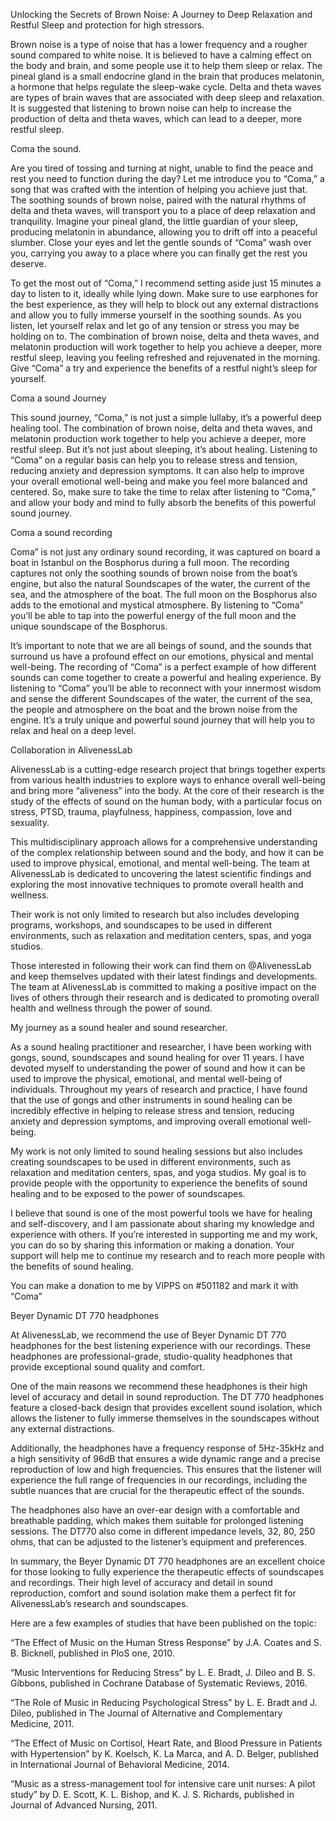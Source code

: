 Unlocking the Secrets of Brown Noise: A Journey to Deep Relaxation and Restful Sleep and protection for high stressors.

Brown noise is a type of noise that has a lower frequency and a rougher sound compared to white noise. It is believed to have a calming effect on the body and brain, and some people use it to help them sleep or relax. The pineal gland is a small endocrine gland in the brain that produces melatonin, a hormone that helps regulate the sleep-wake cycle. Delta and theta waves are types of brain waves that are associated with deep sleep and relaxation. It is suggested that listening to brown noise can help to increase the production of delta and theta waves, which can lead to a deeper, more restful sleep.

Coma the sound.

Are you tired of tossing and turning at night, unable to find the peace and rest you need to function during the day? Let me introduce you to “Coma,” a song that was crafted with the intention of helping you achieve just that. The soothing sounds of brown noise, paired with the natural rhythms of delta and theta waves, will transport you to a place of deep relaxation and tranquility. Imagine your pineal gland, the little guardian of your sleep, producing melatonin in abundance, allowing you to drift off into a peaceful slumber. Close your eyes and let the gentle sounds of “Coma” wash over you, carrying you away to a place where you can finally get the rest you deserve.

To get the most out of “Coma,” I recommend setting aside just 15 minutes a day to listen to it, ideally while lying down. Make sure to use earphones for the best experience, as they will help to block out any external distractions and allow you to fully immerse yourself in the soothing sounds. As you listen, let yourself relax and let go of any tension or stress you may be holding on to. The combination of brown noise, delta and theta waves, and melatonin production will work together to help you achieve a deeper, more restful sleep, leaving you feeling refreshed and rejuvenated in the morning. Give “Coma” a try and experience the benefits of a restful night’s sleep for yourself.

Coma a sound Journey

This sound journey, “Coma,” is not just a simple lullaby, it’s a powerful deep healing tool. The combination of brown noise, delta and theta waves, and melatonin production work together to help you achieve a deeper, more restful sleep. But it’s not just about sleeping, it’s about healing. Listening to “Coma” on a regular basis can help you to release stress and tension, reducing anxiety and depression symptoms. It can also help to improve your overall emotional well-being and make you feel more balanced and centered. So, make sure to take the time to relax after listening to “Coma,” and allow your body and mind to fully absorb the benefits of this powerful sound journey.

Coma a sound recording 

Coma” is not just any ordinary sound recording, it was captured on board a boat in Istanbul on the Bosphorus during a full moon. The recording captures not only the soothing sounds of brown noise from the boat’s engine, but also the natural Soundscapes of the water, the current of the sea, and the atmosphere of the boat. The full moon on the Bosphorus also adds to the emotional and mystical atmosphere. By listening to “Coma” you’ll be able to tap into the powerful energy of the full moon and the unique soundscape of the Bosphorus.

It’s important to note that we are all beings of sound, and the sounds that surround us have a profound effect on our emotions, physical and mental well-being. The recording of “Coma” is a perfect example of how different sounds can come together to create a powerful and healing experience. By listening to “Coma” you’ll be able to reconnect with your innermost wisdom and sense the different Soundscapes of the water, the current of the sea, the people and atmosphere on the boat and the brown noise from the engine. It’s a truly unique and powerful sound journey that will help you to relax and heal on a deep level.

Collaboration in AlivenessLab

AlivenessLab is a cutting-edge research project that brings together experts from various health industries to explore ways to enhance overall well-being and bring more “aliveness” into the body. At the core of their research is the study of the effects of sound on the human body, with a particular focus on stress, PTSD, trauma, playfulness, happiness, compassion, love and sexuality.

This multidisciplinary approach allows for a comprehensive understanding of the complex relationship between sound and the body, and how it can be used to improve physical, emotional, and mental well-being. The team at AlivenessLab is dedicated to uncovering the latest scientific findings and exploring the most innovative techniques to promote overall health and wellness.

Their work is not only limited to research but also includes developing programs, workshops, and soundscapes to be used in different environments, such as relaxation and meditation centers, spas, and yoga studios.

Those interested in following their work can find them on @AlivenessLab and keep themselves updated with their latest findings and developments. The team at AlivenessLab is committed to making a positive impact on the lives of others through their research and is dedicated to promoting overall health and wellness through the power of sound.

My journey as a sound healer and sound researcher.

As a sound healing practitioner and researcher, I have been working with gongs, sound, soundscapes and sound healing for over 11 years. I have devoted myself to understanding the power of sound and how it can be used to improve the physical, emotional, and mental well-being of individuals. Throughout my years of research and practice, I have found that the use of gongs and other instruments in sound healing can be incredibly effective in helping to release stress and tension, reducing anxiety and depression symptoms, and improving overall emotional well-being.

My work is not only limited to sound healing sessions but also includes creating soundscapes to be used in different environments, such as relaxation and meditation centers, spas, and yoga studios. My goal is to provide people with the opportunity to experience the benefits of sound healing and to be exposed to the power of soundscapes.

I believe that sound is one of the most powerful tools we have for healing and self-discovery, and I am passionate about sharing my knowledge and experience with others. If you’re interested in supporting me and my work, you can do so by sharing this information or making a donation. Your support will help me to continue my research and to reach more people with the benefits of sound healing.

You can make a donation to me by VIPPS on #501182 and mark it with “Coma” 

Beyer Dynamic DT 770 headphones

At AlivenessLab, we recommend the use of Beyer Dynamic DT 770 headphones for the best listening experience with our recordings. These headphones are professional-grade, studio-quality headphones that provide exceptional sound quality and comfort.

One of the main reasons we recommend these headphones is their high level of accuracy and detail in sound reproduction. The DT 770 headphones feature a closed-back design that provides excellent sound isolation, which allows the listener to fully immerse themselves in the soundscapes without any external distractions.

Additionally, the headphones have a frequency response of 5Hz-35kHz and a high sensitivity of 96dB that ensures a wide dynamic range and a precise reproduction of low and high frequencies. This ensures that the listener will experience the full range of frequencies in our recordings, including the subtle nuances that are crucial for the therapeutic effect of the sounds.

The headphones also have an over-ear design with a comfortable and breathable padding, which makes them suitable for prolonged listening sessions. The DT770 also come in different impedance levels, 32, 80, 250 ohms, that can be adjusted to the listener’s equipment and preferences.

In summary, the Beyer Dynamic DT 770 headphones are an excellent choice for those looking to fully experience the therapeutic effects of soundscapes and recordings. Their high level of accuracy and detail in sound reproduction, comfort and sound isolation make them a perfect fit for AlivenessLab’s research and soundscapes.

Here are a few examples of studies that have been published on the topic:

“The Effect of Music on the Human Stress Response” by J.A. Coates and S. B. Bicknell, published in PloS one, 2010.

“Music Interventions for Reducing Stress” by L. E. Bradt, J. Dileo and B. S. Gibbons, published in Cochrane Database of Systematic Reviews, 2016.

“The Role of Music in Reducing Psychological Stress” by L. E. Bradt and J. Dileo, published in The Journal of Alternative and Complementary Medicine, 2011.

“The Effect of Music on Cortisol, Heart Rate, and Blood Pressure in Patients with Hypertension” by K. Koelsch, K. La Marca, and A. D. Belger, published in International Journal of Behavioral Medicine, 2014.

“Music as a stress-management tool for intensive care unit nurses: A pilot study” by D. E. Scott, K. L. Bishop, and K. J. S. Richards, published in Journal of Advanced Nursing, 2011.